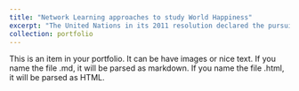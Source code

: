 ```yaml
---
title: "Network Learning approaches to study World Happiness"
excerpt: "The United Nations in its 2011 resolution declared the pursuit of happiness a fundamental human goal and proposed public and economic policies centered around happiness. In this paper we used 2 types of computational strategies viz. Predictive Modelling and Bayesian Networks (BNs) to model the processed historical happiness index data of 156 nations published by UN since 2012. We attacked the problem of prediction using General Regression Neural Networks (GRNNs) and show that it out performs other state of the art predictive models. To understand causal links amongst key features that have been proven to have a significant impact on world happiness, we first used a manual discretization scheme to discretize continuous variables into 3 levels viz. Low, Medium and High. A consensus World Happiness BN structure was then fixed after amalgamating information by learning 10000 different BNs using bootstrapping. Lastly, exact inference through conditional probability queries was used on this BN to unravel interesting relationships among the important features affecting happiness which would be useful in policy making.<br/><img src='/images/500x300.png'>"
collection: portfolio
---
```


This is an item in your portfolio. It can be have images or nice text. If you name the file .md, it will be parsed as markdown. If you name the file .html, it will be parsed as HTML. 
